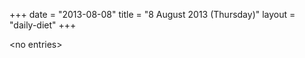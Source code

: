 +++
date = "2013-08-08"
title = "8 August 2013 (Thursday)"
layout = "daily-diet"
+++

<p>&lt;no entries&gt;</p>